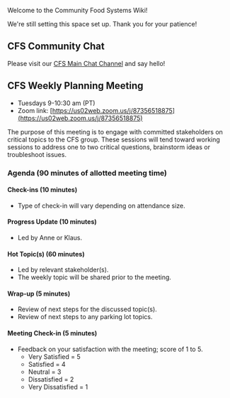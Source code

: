Welcome to the Community Food Systems Wiki!

We're still setting this space set up. Thank you for your patience!

## CFS Community Chat

Please visit our [CFS Main Chat Channel](https://chat.collectivesensecommons.org/agora/channels/cfs-community-food-systems---main-channel) and say hello!

## CFS Weekly Planning Meeting

- Tuesdays 9-10:30 am (PT)
- Zoom link: [https://us02web.zoom.us/j/87356518875](https://us02web.zoom.us/j/87356518875)

The purpose of this meeting is to engage with committed stakeholders on critical topics to the CFS group. These sessions will tend toward working sessions to address one to two critical questions, brainstorm ideas or troubleshoot issues.

### Agenda (90 minutes of allotted meeting time)

#### Check-ins (10 minutes)

-   Type of check-in will vary depending on attendance size.

#### Progress Update (10 minutes)

-   Led by Anne or Klaus.

#### Hot Topic(s) (60 minutes)

-   Led by relevant stakeholder(s).
-   The weekly topic will be shared prior to the meeting.

#### Wrap-up (5 minutes)

-   Review of next steps for the discussed topic(s).
-   Review of next steps to any parking lot topics.

#### Meeting Check-in (5 minutes)

-   Feedback on your satisfaction with the meeting; score of 1 to 5.
	-   Very Satisfied = 5
	-   Satisfied = 4
	-   Neutral = 3
	-   Dissatisfied = 2
	-   Very Dissatisfied = 1

